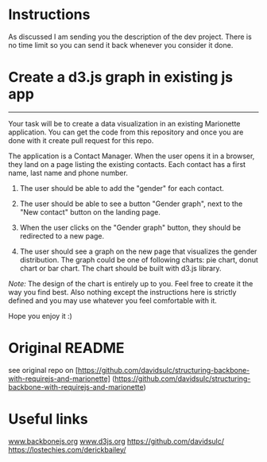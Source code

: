 # Instructions

As discussed I am sending you the description of the dev project. There is no time limit so you can send it back whenever you consider it done.

# Create a d3.js graph in existing js app
----------------------------------------------------------------------

Your task will be to create a data visualization in an existing Marionette application.
You can get the code from this repository and once you are done with it create pull request for this repo.

The application is a Contact Manager. When the user opens it in a browser, they land on a page listing the existing contacts. Each contact has a first name, last name and phone number. 

1. The user should be able to add the "gender" for each contact.

2. The user should be able to see a button "Gender graph", next to the "New contact" button on the landing page.

3. When the user clicks on the "Gender graph" button, they should be redirected to a new page.

4. The user should see a graph on the new page that visualizes the gender distribution. The graph could be one of following charts: pie chart, donut chart or bar chart. The chart should be built with d3.js library.

*Note:* The design of the chart is entirely up to you. Feel free to create it the way you find best.
Also nothing except the instructions here is strictly defined and you may use whatever you feel comfortable with it.

Hope you enjoy it :)

# Original README

see original repo on [https://github.com/davidsulc/structuring-backbone-with-requirejs-and-marionette] (https://github.com/davidsulc/structuring-backbone-with-requirejs-and-marionette) 

# Useful links

www.backbonejs.org
www.d3js.org
https://github.com/davidsulc/
https://lostechies.com/derickbailey/
